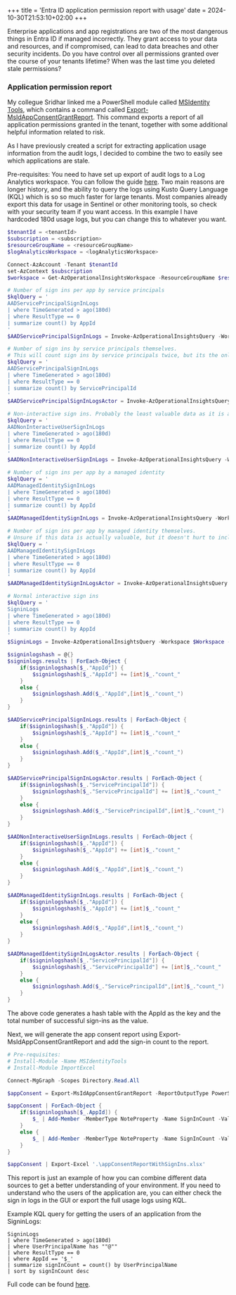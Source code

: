 +++
title = 'Entra ID application permission report with usage'
date = 2024-10-30T21:53:10+02:00
+++

Enterprise applications and app registrations are two of the most dangerous things in Entra ID if managed incorrectly. They grant access to your data and resources, and if compromised, can lead to data breaches and other security incidents. Do you have control over all permissions granted over the course of your tenants lifetime? When was the last time you deleted stale permissions?

### Application permission report

My collegue Sridhar linked me a PowerShell module called [MSIdentity Tools](https://azuread.github.io/MSIdentityTools/), which contains a command called [Export-MsIdAppConsentGrantReport](https://azuread.github.io/MSIdentityTools/commands/Export-MsIdAppConsentGrantReport/). This command exports a report of all application permissions granted in the tenant, together with some additional helpful information related to risk.

As I have previously created a script for extracting application usage information from the audit logs, I decided to combine the two to easily see which applications are stale.

Pre-requisites: You need to have set up export of audit logs to a Log Analytics workspace. You can follow the guide [here](https://learn.microsoft.com/en-us/entra/identity/monitoring-health/howto-integrate-activity-logs-with-azure-monitor-logs#send-logs-to-azure-monitor). Two main reasons are longer history, and the ability to query the logs using Kusto Query Language (KQL) which is so so much faster for large tenants. Most companies already export this data for usage in Sentinel or other monitoring tools, so check with your security team if you want access. In this example I have hardcoded 180d usage logs, but you can change this to whatever you want.

```PowerShell
$tenantId = <tenantId>
$subscription = <subscription>
$resourceGroupName = <resourceGroupName>
$logAnalyticsWorkspace = <logAnalyticsWorkspace>

Connect-AzAccount -Tenant $tenantId
set-AzContext $subscription
$workspace = Get-AzOperationalInsightsWorkspace -ResourceGroupName $resourceGroupName -Name $logAnalyticsWorkspace

# Number of sign ins per app by service principals
$kqlQuery = '
AADServicePrincipalSignInLogs
| where TimeGenerated > ago(180d)
| where ResultType == 0
| summarize count() by AppId
'
$AADServicePrincipalSignInLogs = Invoke-AzOperationalInsightsQuery -Workspace $Workspace -Query $kqlQuery

# Number of sign ins by service principals themselves.
# This will count sign ins by service principals twice, but its the only way I have figured out to get activity for managed identities themselves.
$kqlQuery = '
AADServicePrincipalSignInLogs
| where TimeGenerated > ago(180d)
| where ResultType == 0
| summarize count() by ServicePrincipalId
'
$AADServicePrincipalSignInLogsActor = Invoke-AzOperationalInsightsQuery -Workspace $Workspace -Query $kqlQuery

# Non-interactive sign ins. Probably the least valuable data as it is almost always included in the sign in logs.
$kqlQuery = '
AADNonInteractiveUserSignInLogs
| where TimeGenerated > ago(180d)
| where ResultType == 0
| summarize count() by AppId
'
$AADNonInteractiveUserSignInLogs = Invoke-AzOperationalInsightsQuery -Workspace $Workspace -Query $kqlQuery

# Number of sign ins per app by a managed identity
$kqlQuery = '
AADManagedIdentitySignInLogs
| where TimeGenerated > ago(180d)
| where ResultType == 0
| summarize count() by AppId
'
$AADManagedIdentitySignInLogs = Invoke-AzOperationalInsightsQuery -Workspace $Workspace -Query $kqlQuery

# Number of sign ins per app by managed identity themselves.
# Unsure if this data is actually valuable, but it doesn't hurt to include it for this specific usecase.
$kqlQuery = '
AADManagedIdentitySignInLogs
| where TimeGenerated > ago(180d)
| where ResultType == 0
| summarize count() by AppId
'
$AADManagedIdentitySignInLogsActor = Invoke-AzOperationalInsightsQuery -Workspace $Workspace -Query $kqlQuery

# Normal interactive sign ins
$kqlQuery = '
SigninLogs
| where TimeGenerated > ago(180d)
| where ResultType == 0
| summarize count() by AppId
'
$SigninLogs = Invoke-AzOperationalInsightsQuery -Workspace $Workspace -Query $kqlQuery

$signinlogshash = @{}
$signinlogs.results | ForEach-Object {
    if($signinlogshash[$_."AppId"]) {
        $signinlogshash[$_."AppId"] += [int]$_."count_"
    }
    else {
        $signinlogshash.Add($_."AppId",[int]$_."count_")
    }
}

$AADServicePrincipalSignInLogs.results | ForEach-Object {
    if($signinlogshash[$_."AppId"]) {
        $signinlogshash[$_."AppId"] += [int]$_."count_"
    }
    else {
        $signinlogshash.Add($_."AppId",[int]$_."count_")
    }
}

$AADServicePrincipalSignInLogsActor.results | ForEach-Object {
    if($signinlogshash[$_."ServicePrincipalId"]) {
        $signinlogshash[$_."ServicePrincipalId"] += [int]$_."count_"
    }
    else {
        $signinlogshash.Add($_."ServicePrincipalId",[int]$_."count_")
    }
}

$AADNonInteractiveUserSignInLogs.results | ForEach-Object {
    if($signinlogshash[$_."AppId"]) {
        $signinlogshash[$_."AppId"] += [int]$_."count_"
    }
    else {
        $signinlogshash.Add($_."AppId",[int]$_."count_")
    }
}

$AADManagedIdentitySignInLogs.results | ForEach-Object {
    if($signinlogshash[$_."AppId"]) {
        $signinlogshash[$_."AppId"] += [int]$_."count_"
    }
    else {
        $signinlogshash.Add($_."AppId",[int]$_."count_")
    }
}

$AADManagedIdentitySignInLogsActor.results | ForEach-Object {
    if($signinlogshash[$_."ServicePrincipalId"]) {
        $signinlogshash[$_."ServicePrincipalId"] += [int]$_."count_"
    }
    else {
        $signinlogshash.Add($_."ServicePrincipalId",[int]$_."count_")
    }
}
```

The above code generates a hash table with the AppId as the key and the total number of successful sign-ins as the value.

Next, we will generate the app consent report using Export-MsIdAppConsentGrantReport and add the sign-in count to the report.

```PowerShell
# Pre-requisites:
# Install-Module -Name MSIdentityTools
# Install-Module ImportExcel

Connect-MgGraph -Scopes Directory.Read.All

$appConsent = Export-MsIdAppConsentGrantReport -ReportOutputType PowerShellObjects

$appConsent | ForEach-Object {
    if($signinlogshash[$_.AppId]) {
        $_ | Add-Member -MemberType NoteProperty -Name SignInCount -Value $signinlogshash[$_.AppId]
    }
    else {
        $_ | Add-Member -MemberType NoteProperty -Name SignInCount -Value 0
    }
}

$appConsent | Export-Excel '.\appConsentReportWithSignIns.xlsx'
```

This report is just an example of how you can combine different data sources to get a better understanding of your environment. If you need to understand who the users of the application are, you can either check the sign in logs in the GUI or export the full usage logs using KQL.

Example KQL query for getting the users of an application from the SigninLogs:

```KQL
SigninLogs
| where TimeGenerated > ago(180d)
| where UserPrincipalName has ""@""
| where ResultType == 0
| where AppId == '$_'
| summarize signInCount = count() by UserPrincipalName
| sort by signInCount desc
```

Full code can be found [here](https://github.com/JrndD/Nifty-scripts-for-Entra-ID-and-Microsoft-365/blob/main/applicationConsentWith180dSignIns.ps1).